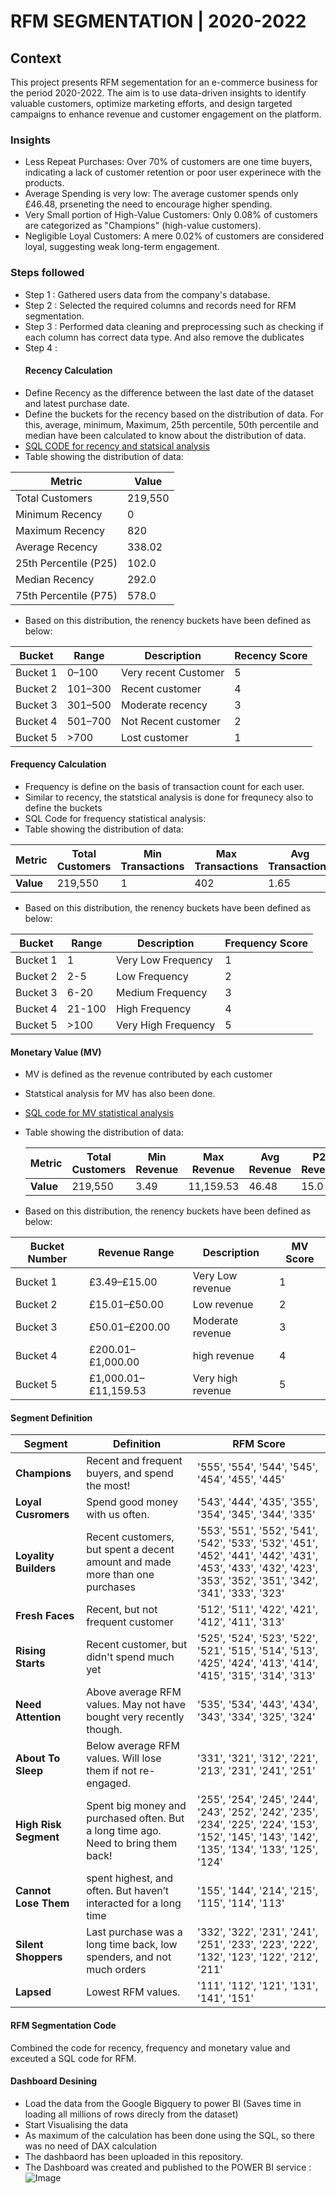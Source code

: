 # RFM SEGMENTATION | 2020-2022

## Context 
This project presents RFM segementation for an e-commerce business for the period 2020-2022. The aim is to use data-driven insights to identify valuable customers, optimize marketing efforts, and design targeted campaigns to enhance revenue and customer engagement on the platform. 

### Insights 
- Less Repeat Purchases: Over 70% of customers are one time buyers, indicating a lack of customer retention or poor user experinece with the products.
- Average Spending is very low: The average customer spends only £46.48, prseneting the need to encourage higher spending.
- Very Small portion of High-Value Customers: Only 0.08% of customers are categorized as "Champions" (high-value customers).
- Negligible Loyal Customers: A mere 0.02% of customers are considered loyal, suggesting weak long-term engagement.

### Steps followed 

- Step 1 : Gathered users data from the company's database.
- Step 2 : Selected the required columns and records need for RFM segmentation.
- Step 3 : Performed data cleaning and preprocessing such as checking if each column has correct data type. And also remove the dublicates
- Step 4 :
  #### Recency Calculation
 - Define Recency as the difference between the last date of the dataset and latest purchase date. 
 - Define the buckets for the recency based on the distribution of data. For this, average, minimum, Maximum,  25th percentile, 50th percentile and median have been calculated to know about the distribution of data. 
- [SQL CODE for recency and statsical analysis](https://raw.githubusercontent.com/anchalds246/RFM-Segmentation/refs/heads/main/recency_Stats.sql?token=GHSAT0AAAAAAC5GMA43RE5Z6XOVUMDPNG7CZ4NEMQA)
- Table showing the distribution of data:
  <div align="center">
| **Metric**               | **Value** |
|--------------------------|-----------|
| Total Customers          | 219,550   |
| Minimum Recency          | 0         |
| Maximum Recency          | 820       |
| Average Recency          | 338.02    |
| 25th Percentile (P25)    | 102.0     |
| Median Recency           | 292.0     |
| 75th Percentile (P75)    | 578.0     |

</div>


- Based on this distribution, the renency buckets have been defined as below:
  
| **Bucket**  | **Range**   | **Description**               | **Recency Score**|
|-------------|-------------|-------------------------------|------------------|
| Bucket 1    | 0–100       | Very recent Customer          |5                 |
| Bucket 2    | 101–300     | Recent   customer             |4| 
| Bucket 3    | 301–500     | Moderate recency              |3|
| Bucket 4    | 501–700     | Not Recent customer           |2|
| Bucket 5    | >700        | Lost customer                 |1|

#### Frequency Calculation 
- Frequency is define on the basis of transaction count for each user.
- Similar to recency, the statstical analysis is done for frequnecy also to define the buckets
- SQL Code for frequency statistical analysis:
- Table showing the distribution of data:

| Metric               | Total Customers | Min Transactions | Max Transactions | Avg Transactions | P25 Transactions | Median Transactions | P75 Transactions |
|----------------------|-----------------|------------------|------------------|------------------|------------------|----------------------|------------------|
| **Value**           | 219,550         | 1                | 402              | 1.65             | 1.0              | 1.0                 | 2.0              |

- Based on this distribution, the renency buckets have been defined as below:
  
| **Bucket**  | **Range**   | **Description**               | **Frequency Score**|
|-------------|-------------|-------------------------------|--------------------|
| Bucket 1    | 1      | Very Low Frequency          |1|
| Bucket 2    | 2-5     |Low Frequency            |2|
| Bucket 3    | 6-20     | Medium Frequency              |3|
| Bucket 4    | 21-100     | High Frequency           |4|
| Bucket 5    | >100    | Very High Frequency              |5|

#### Monetary Value (MV)
- MV is defined as the revenue contributed by each customer
- Statstical analysis for MV has also been done.
- [SQL code for MV statistical analysis](https://raw.githubusercontent.com/anchalds246/RFM-Segmentation/refs/heads/main/MV_Stats.sql?token=GHSAT0AAAAAAC5GMA43544OTLRYVX74GA3CZ4NEJ7A)
- Table showing the distribution of data:

  | Metric               | Total Customers | Min Revenue | Max Revenue | Avg Revenue | P25 Revenue | Median Revenue | P75 Revenue |
  |----------------------|-----------------|-------------|-------------|-------------|-------------|----------------|-------------|
  | **Value**            | 219,550         | 3.49        | 11,159.53   | 46.48       | 15.0        | 25.99          | 50.0        |

- Based on this distribution, the renency buckets have been defined as below:


| Bucket Number | Revenue Range         | Description        |**MV Score**|
|---------------|-----------------------|--------------------|--------------|
| Bucket 1      | £3.49–£15.00          | Very Low revenue        |1|
| Bucket 2      | £15.01–£50.00         |Low revenue  |2|
| Bucket 3      | £50.01–£200.00        | Moderate revenue       |3|
| Bucket 4      | £200.01–£1,000.00     | high revenue  |4|
| Bucket 5      | £1,000.01–£11,159.53  | Very high revenue   |5|

#### Segment Definition 

| Segment             | Definition                                                                | RFM Score                                                                                                      |
|---------------------|--------------------------------------------------------------------------|-------------------------------------------------------------------------------------------------------------------------------------------------------------------------|
| **Champions**        | Recent and frequent buyers, and spend the most!                          | '555', '554', '544', '545', '454', '455', '445'                                                                                                                         |
| **Loyal Cusromers**            | Spend good money with us often.               | '543', '444', '435', '355', '354', '345', '344', '335'                                                                                                                   |
| **Loyality Builders** | Recent customers, but spent a decent amount and made more than one purchases   | '553', '551', '552', '541', '542', '533', '532', '451', '452', '441', '442', '431', '453', '433', '432', '423', '353', '352', '351', '342', '341', '333', '323'       |
| **Fresh Faces**    | Recent, but not frequent customer                                    | '512', '511', '422', '421', '412', '411', '313'                                                                                                                         |
| **Rising Starts**        | Recent customer, but didn't spend much yet                                | '525', '524', '523', '522', '521', '515', '514', '513', '425', '424', '413', '414', '415', '315', '314', '313'                                                         |
| **Need Attention**   | Above average RFM values. May not have bought very recently though. | '535', '534', '443', '434', '343', '334', '325', '324'                                                                                                                   |
| **About To Sleep**   | Below average RFM values. Will lose them if not re-engaged. | '331', '321', '312', '221', '213', '231', '241', '251'                                        |
| **High Risk Segment**          | Spent big money and purchased often. But a long time ago. Need to bring them back! | '255', '254', '245', '244', '243', '252', '242', '235', '234', '225', '224', '153', '152', '145', '143', '142', '135', '134', '133', '125', '124'                   |
| **Cannot Lose Them** | spent highest, and often. But haven’t interacted for a long time | '155', '144', '214', '215', '115', '114', '113'                                                            |
| **Silent Shoppers**  | Last purchase was a long time back, low spenders, and not much orders | '332', '322', '231', '241', '251', '233', '223', '222', '132', '123', '122', '212', '211'                 |
| **Lapsed**   | Lowest RFM values.                         | '111', '112', '121', '131', '141', '151'                                                                                |

#### RFM Segmentation Code
Combined the code for recency, frequency and monetary value and exceuted a SQL code for RFM. 

#### Dashboard Desining 
- Load the data from the Google Bigquery to power BI (Saves time in loading all millions of rows direcly from the dataset)
- Start Visualising the data
- As maximum of the calculation has been done using the SQL, so there was no need of DAX calculation
- The dashbaord has been uploaded in this repository.
- The Dashboard was created and published to the POWER BI service :
  ![Image](https://github.com/user-attachments/assets/4aba05c2-8a1e-4f23-a1f8-d5f19e126fbe)
